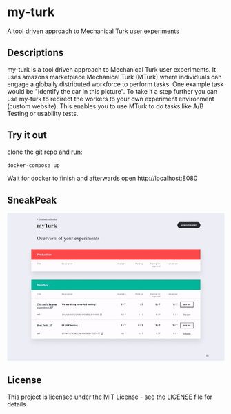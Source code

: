 # my-turk
A tool driven approach to Mechanical Turk user experiments

## Descriptions
my-turk is a tool driven approach to Mechanical Turk user experiments. It uses amazons marketplace Mechanical Turk (MTurk) where individuals can engage a globally distributed workforce to perform tasks. One example task would be "Identify the car in this picture". To take it a step further you can use my-turk to redirect the workers to your own experiment environment (custom website). This enables you to use MTurk to do tasks like A/B Testing or usability tests. 

## Try it out
clone the git repo and run:
```bash
docker-compose up
```
Wait for docker to finish and afterwards open http://localhost:8080

## SneakPeak
![Screenshot](/design/assets/demo.gif)

## License
This project is licensed under the MIT License - see the [LICENSE](LICENSE) file for details
